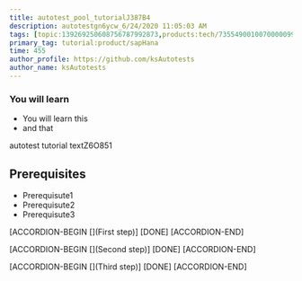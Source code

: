 ```yaml
---
title: autotest_pool_tutorialJ387B4
description: autotestgn6ycw_6/24/2020 11:05:03 AM
tags: [topic:139269250608756787992873,products:tech/73554900100700000996,tutorial:experience/advanced]
primary_tag: tutorial:product/sapHana
time: 455
author_profile: https://github.com/ksAutotests
author_name: ksAutotests
---
```

### You will learn
- You will learn this
- and that

autotest tutorial textZ6O851

## Prerequisites
- Prerequisute1
- Prerequisute2
- Prerequisute3

[ACCORDION-BEGIN [](First step)]
[DONE]
[ACCORDION-END]

[ACCORDION-BEGIN [](Second step)]
[DONE]
[ACCORDION-END]

[ACCORDION-BEGIN [](Third step)]
[DONE]
[ACCORDION-END]


